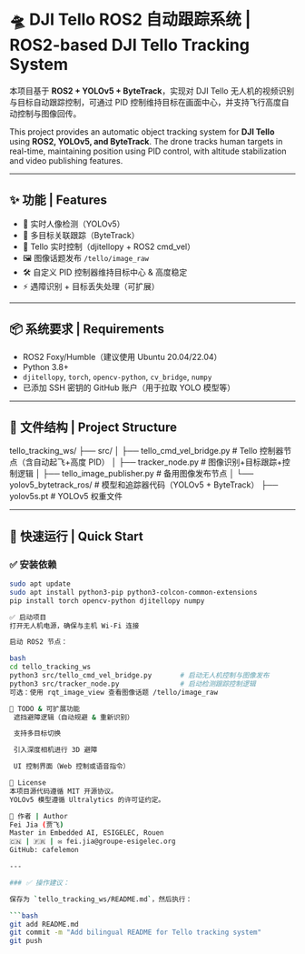 # 🛸 DJI Tello ROS2 自动跟踪系统 | ROS2-based DJI Tello Tracking System

本项目基于 **ROS2 + YOLOv5 + ByteTrack**，实现对 DJI Tello 无人机的视频识别与目标自动跟踪控制，可通过 PID 控制维持目标在画面中心，并支持飞行高度自动控制与图像回传。

This project provides an automatic object tracking system for **DJI Tello** using **ROS2, YOLOv5, and ByteTrack**. The drone tracks human targets in real-time, maintaining position using PID control, with altitude stabilization and video publishing features.

---

## ✨ 功能 | Features

- 🎯 实时人像检测（YOLOv5）
- 🧠 多目标关联跟踪（ByteTrack）
- 🚁 Tello 实时控制（djitellopy + ROS2 cmd_vel）
- 🖼 图像话题发布 `/tello/image_raw`
- 🛠 自定义 PID 控制器维持目标中心 & 高度稳定
- ⚡ 遇障识别 + 目标丢失处理（可扩展）

---

## 📦 系统要求 | Requirements

- ROS2 Foxy/Humble（建议使用 Ubuntu 20.04/22.04）
- Python 3.8+
- `djitellopy`, `torch`, `opencv-python`, `cv_bridge`, `numpy`
- 已添加 SSH 密钥的 GitHub 账户（用于拉取 YOLO 模型等）

---

## 📁 文件结构 | Project Structure

tello_tracking_ws/
├── src/
│ ├── tello_cmd_vel_bridge.py # Tello 控制器节点（含自动起飞+高度 PID）
│ ├── tracker_node.py # 图像识别+目标跟踪+控制逻辑
│ ├── tello_image_publisher.py # 备用图像发布节点
│ └── yolov5_bytetrack_ros/ # 模型和追踪器代码（YOLOv5 + ByteTrack）
├── yolov5s.pt # YOLOv5 权重文件


---

## 🚀 快速运行 | Quick Start

### ✅ 安装依赖

```bash
sudo apt update
sudo apt install python3-pip python3-colcon-common-extensions
pip install torch opencv-python djitellopy numpy

✅ 启动项目
打开无人机电源，确保与主机 Wi-Fi 连接

启动 ROS2 节点：

bash
cd tello_tracking_ws
python3 src/tello_cmd_vel_bridge.py       # 启动无人机控制与图像发布
python3 src/tracker_node.py               # 启动检测跟踪控制逻辑
可选：使用 rqt_image_view 查看图像话题 /tello/image_raw

📌 TODO & 可扩展功能
 遮挡避障逻辑（自动规避 & 重新识别）

 支持多目标切换

 引入深度相机进行 3D 避障

 UI 控制界面（Web 控制或语音指令）

📜 License
本项目源代码遵循 MIT 开源协议。
YOLOv5 模型遵循 Ultralytics 的许可证约定。

🤝 作者 | Author
Fei Jia (贾飞)
Master in Embedded AI, ESIGELEC, Rouen
🇨🇳 | 🇫🇷 | ✉️ fei.jia@groupe-esigelec.org
GitHub: cafelemon

---

### ✅ 操作建议：

保存为 `tello_tracking_ws/README.md`，然后执行：

```bash
git add README.md
git commit -m "Add bilingual README for Tello tracking system"
git push
